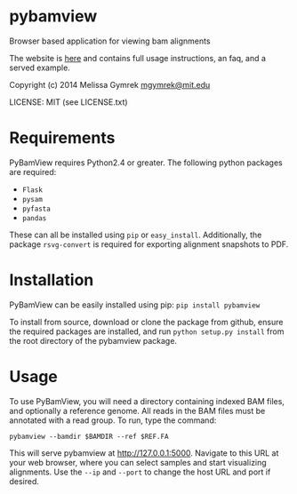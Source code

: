 pybamview
=========

Browser based application for viewing bam alignments

The website is [here](http://melissagymrek.com/pybamview/) and contains full usage instructions, an faq, and a served example.

Copyright (c) 2014 Melissa Gymrek <mgymrek@mit.edu>

LICENSE: MIT (see LICENSE.txt)

Requirements
==========
PyBamView requires Python2.4 or greater. The following python packages are required:

* ```Flask```
* ```pysam```
* ```pyfasta```
* ```pandas```

These can all be installed using ```pip``` or ```easy_install```. Additionally, the package ```rsvg-convert``` is required for exporting alignment snapshots to PDF.

Installation
==========

PyBamView can be easily installed using pip: ```pip install pybamview```

To install from source, download or clone the package from github, ensure the required packages are installed, and run ```python setup.py install``` from the root directory of the pybamview package.

Usage
===========

To use PyBamView, you will need a directory containing indexed BAM files, and optionally a reference genome. All reads in the BAM files must be annotated with a read group. To run, type the command:

```pybamview --bamdir $BAMDIR --ref $REF.FA```

This will serve pybamview at http://127.0.0.1:5000. Navigate to this URL at your web browser, where you can select samples and start visualizing alignments. Use the ```--ip``` and ```--port``` to change the host URL and port if desired. 

